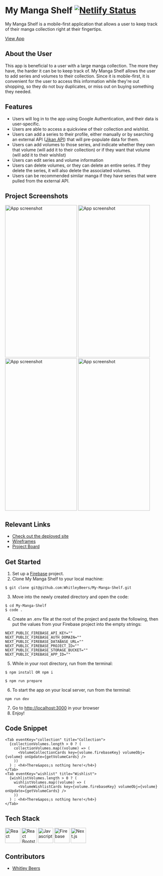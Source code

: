 # My Manga Shelf [![Netlify Status](https://api.netlify.com/api/v1/badges/723dcb25-8f49-40f3-859b-810ec36daee6/deploy-status)](https://app.netlify.com/sites/my-manga-shelf/deploys)

My Manga Shelf is a mobile-first application that allows a user to keep track of their manga collection right at their fingertips.

[View App](https://my-manga-shelf.netlify.app/)

## About the User
This app is beneficial to a user with a large manga collection.  The more they have, the harder it can be to keep track of.  My Manga Shelf allows the user to add series and volumes to their collection.  Since it is mobile-first, it is convenient for the user to access this information while they're out shopping, so they do not buy duplicates, or miss out on buying something they needed.

## Features
- Users will log in to the app using Google Authentication, and their data is user-specific.
- Users are able to access a quickview of their collection and wishlist.
- Users can add a series to their profile, either manually or by searching an external API ([Jikan API](https://jikan.moe/)) that will pre-populate data for them.
- Users can add volumes to those series, and indicate whether they own that volume (will add it to their collection) or if they want that volume (will add it to their wishlist)
- Users can edit series and volume information
- Users can delete volumes, or they can delete an entire series.  If they delete the series, it will also delete the associated volumes.
- Users can be recommended similar manga if they have series that were pulled from the external API.

## Project Screenshots
<img height="500" width="236" alt="App screenshot" src="https://user-images.githubusercontent.com/112125700/226486155-36ca3f3e-849b-4f74-bf19-ae4c2a354778.png"> <img height="500" width="236" alt="App screenshot" src="https://user-images.githubusercontent.com/112125700/226486245-708ae0d4-76c8-4efe-8b58-84f3df00f10b.png"> <img height="500" width="236" alt="App screenshot" src="https://user-images.githubusercontent.com/112125700/226486358-af83c5f1-2a14-4e90-9ff6-8ae8930be695.png"> <img height="500" width="236" alt="App screenshot" src="https://user-images.githubusercontent.com/112125700/226486569-cd6af95e-7dd0-4b3a-a168-b4bdc4ac439b.png">

## Relevant Links <!-- Link to all the things that are required outside of the ones that have their own section -->
- [Check out the deployed site](https://my-manga-shelf.netlify.app/)
- [Wireframes](https://www.figma.com/file/CoX3hjzOI93AqjEv1163Bk/My-Manga-Shelf?node-id=0%3A1&t=eckr9ssu9YBc8y0Q-1)
- [Project Board](https://github.com/users/WhitleyBeers/projects/1)

## Get Started
1. Set up a [Firebase](https://firebase.google.com/) project.
2. Clone My Manga Shelf to your local machine:
```
$ git clone git@github.com:WhitleyBeers/My-Manga-Shelf.git
```
3. Move into the newly created directory and open the code:
```
$ cd My-Manga-Shelf
$ code .
```
4. Create an .env file at the root of the project and paste the following, then put the values from your Firebase project into the empty strings:
```
NEXT_PUBLIC_FIREBASE_API_KEY=""
NEXT_PUBLIC_FIREBASE_AUTH_DOMAIN=""
NEXT_PUBLIC_FIREBASE_DATABASE_URL=""
NEXT_PUBLIC_FIREBASE_PROJECT_ID=""
NEXT_PUBLIC_FIREBASE_STORAGE_BUCKET=""
NEXT_PUBLIC_FIREBASE_APP_ID=""
```
5. While in your root directory, run from the terminal:
```
$ npm install OR npm i
```
```
$ npm run prepare
```
6. To start the app on your local server, run from the terminal:
```
npm run dev
```
7. Go to [http://localhost:3000](http://localhost:3000) in your browser
8. Enjoy!

## Code Snippet
```
<Tab eventKey="collection" title="Collection">
  {collectionVolumes.length > 0 ? (
    collectionVolumes.map((volume) => (
      <VolumeCollectionCards key={volume.firebaseKey} volumeObj={volume} onUpdate={getVolumeCards} />
    ))
  ) : <h4>There&apos;s nothing here!</h4>}
</Tab>
<Tab eventKey="wishlist" title="Wishlist">
  {wishlistVolumes.length > 0 ? (
    wishlistVolumes.map((volume) => (
      <VolumeWishlistCards key={volume.firebaseKey} volumeObj={volume} onUpdate={getVolumeCards} />
    ))
  ) : <h4>There&apos;s nothing here!</h4>}
</Tab>
```

## Tech Stack
<a href="https://reactjs.org/" title="React"><img src="https://github.com/get-icon/geticon/raw/master/icons/react.svg" alt="React" width="50px" height="50px"></a>
<a href="https://react-bootstrap.github.io/" title="React Bootstrap"><img src="https://user-images.githubusercontent.com/112125700/226490565-5b0088db-60eb-4389-9287-83eaa34f33e8.png" alt="React Bootstrap" width="50px" height="50px"></a>
<img src="https://user-images.githubusercontent.com/112125700/226491169-7d7e44df-908f-4ddd-89c2-23d1f53a54ba.png" alt="Javascript" width="50px" height="50px">
<a href="https://firebase.google.com/" title="Firebase"><img src="https://user-images.githubusercontent.com/112125700/226491361-68248e47-9434-430a-b2c1-c8866fd1c090.png" alt="Firebase" width="50px" height="50px"></a>
<a href="https://nextjs.org/" title="Next.js"><img src="https://user-images.githubusercontent.com/112125700/226491454-44e269a0-4d80-4ff7-b27a-111ab656f39b.png" alt="Next.js" width="50px" height="50px"></a>

## Contributors
- [Whitley Beers](https://github.com/WhitleyBeers)
